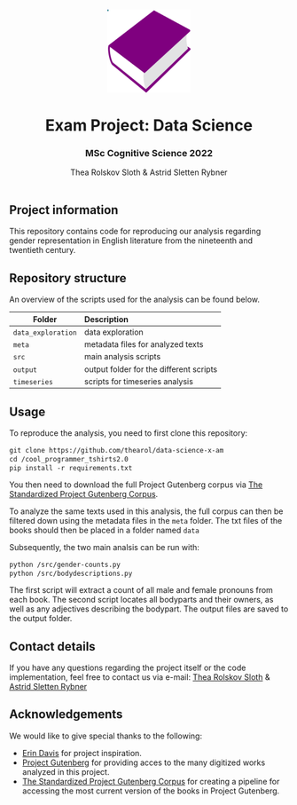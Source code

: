 <br />
<p align="center">
  <a href="https://github.com/DaDebias/cool_programmer_tshirts2.0">
    <img src="book.png" alt="Logo" width=150 height=150>
  </a>
  
  <h1 align="center">Exam Project: Data Science</h1> 
  <h3 align="center">MSc Cognitive Science 2022</h3> 


  <p align="center">
    Thea Rolskov Sloth & Astrid Sletten Rybner
    <br />
    <a 
    Aarhus University
    a>
    <br />
  </p>
</p>


## Project information
This repository contains code for reproducing our analysis regarding gender representation in English literature from the nineteenth and twentieth century. 


## Repository structure
An overview of the scripts used for the analysis can be found below.  

| Folder | Description|
|--------|:-----------|
```data_exploration``` | data exploration  
```meta``` | metadata files for analyzed texts 
```src```| main analysis scripts
```output``` | output folder for the different scripts 
```timeseries```| scripts for timeseries analysis


## Usage
To reproduce the analysis, you need to first clone this repository:

```
git clone https://github.com/thearol/data-science-x-am
cd /cool_programmer_tshirts2.0
pip install -r requirements.txt
```

You then need to download the full Project Gutenberg corpus via [The Standardized Project Gutenberg Corpus](https://github.com/pgcorpus/gutenberg).

To analyze the same texts used in this analysis, the full corpus can then be filtered down using the metadata files in the ```meta``` folder. The txt files of the books should then be placed in a folder named ```data```

Subsequently, the two main analsis can be run with: 
``` 
python /src/gender-counts.py 
python /src/bodydescriptions.py 
```
The first script will extract a count of all male and female pronouns from each book. 
The second script locates all bodyparts and their owners, as well as any adjectives describing the bodypart. 
The output files are saved to the output folder. 


## Contact details
If you have any questions regarding the project itself or the code implementation, feel free to contact us via e-mail: [Thea Rolskov Sloth](mailto:201706833@post.au.dk) & [Astrid Sletten Rybner](mailto:201808935@post.au.dk)

## Acknowledgements
We would like to give special thanks to the following:
* [Erin Davis](https://github.com/erdavis1/GenderedDescriptions) for project inspiration.
* [Project Gutenberg](https://www.gutenberg.org/) for providing acces to the many digitized works analyzed in this project. 
* [The Standardized Project Gutenberg Corpus](https://github.com/pgcorpus/gutenberg) for creating a pipeline for accessing the most current version of the books in Project Gutenberg. 
